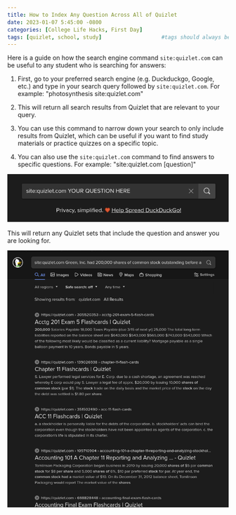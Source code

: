 ```yaml
---
title: How to Index Any Question Across All of Quizlet
date: 2023-01-07 5:45:00 -0800
categories: [College Life Hacks, First Day]
tags: [quizlet, school, study]                   #tags should always be lowercase
---
```


Here is a guide on how the search engine command `site:quizlet.com` can be useful to any student who is searching for answers:

1. First, go to your preferred search engine (e.g. Duckduckgo, Google, etc.) and type in your search query followed by `site:quizlet.com`. For example: "photosynthesis site:quizlet.com" 

2. This will return all search results from Quizlet that are relevant to your query.

3. You can use this command to narrow down your search to only include results from Quizlet, which can be useful if you want to find study materials or practice quizzes on a specific topic.

4. You can also use the `site:quizlet.com` command to find answers to specific questions. For example: "site:quizlet.com [question]" 

![Display's search bar with command](/assets/img/quizlet/format.png)

This will return any Quizlet sets that include the question and answer you are looking for.

![Display's quizlet search results](/assets/img/quizlet/results.png)